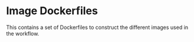 # Image Dockerfiles

This contains a set of Dockerfiles to construct the different images
used in the workflow.
